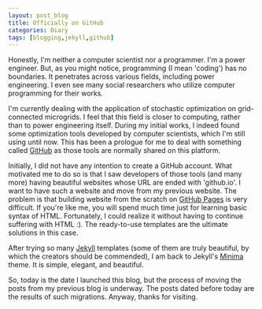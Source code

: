 ```yaml
---
layout: post_blog
title: Officially on GitHub
categories: Diary
tags: [blogging,jekyll,github]
---
```

Honestly, I'm neither a computer scientist nor a programmer. I'm a power engineer. But, as you might notice, programming (I mean 'coding') has no boundaries. It penetrates across various fields, including power engineering. I even see many social researchers who utilize computer programming for their works.

I'm currently dealing with the application of stochastic optimization on grid-connected microgrids. I feel that this field is closer to computing, rather than to power engineering itself. During my initial works, I indeed found some optimization tools developed by computer scientists, which I'm still using until now. This has been a prologue for me to deal with something called <a href="https://github.com/" target="_blank">GitHub</a> as those tools are normally shared on this platform.

Initially, I did not have any intention to create a GitHub account. What motivated me to do so is that I saw developers of those tools (and many more) having beautiful websites whose URL are ended with 'github.io'. I want to have such a website and move from my previous website. The problem is that building website from the scratch on <a href="https://pages.github.com/" target="_blank">GitHub Pages</a> is very difficult. If you're like me, you will spend much time just for learning basic syntax of HTML. Fortunately, I could realize it without having to continue suffering with HTML :). The ready-to-use templates are the ultimate solutions in this case. 

After trying so many <a href="http://jekyllrb.com/" target="_blank">Jekyll</a> templates (some of them are truly beautiful, by which the creators should be commended), I am back to Jekyll's <a href="https://github.com/jekyll/minima" target="_blank">Minima</a> theme. It is simple, elegant, and beautiful.

So, today is the date I launched this blog, but the process of moving the posts from my previous blog is underway. The posts dated before today are the results of such migrations. Anyway, thanks for visiting.
